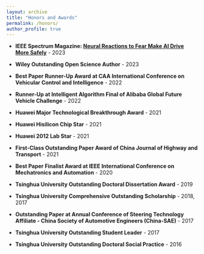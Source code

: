 ```yaml
---
layout: archive
title: "Honors and Awards"
permalink: /honors/
author_profile: true
---
```


* **IEEE Spectrum Magazine: [Neural Reactions to Fear Make AI Drive More Safely](https://spectrum.ieee.org/autonomous-vehicle-safety-defensive-driving)** - 2023

* **Wiley Outstanding Open Science Author** - 2023

* **Best Paper Runner-Up Award at CAA International Conference on Vehicular Control and Intelligence** - 2022

* **Runner-Up at Intelligent Algorithm Final of Alibaba Global Future Vehicle Challenge** - 2022

* **Huawei Major Technological Breakthrough Award** - 2021

* **Huawei Hisilicon Chip Star** - 2021

* **Huawei 2012 Lab Star** - 2021

* **First-Class Outstanding Paper Award of China Journal of Highway and Transport** - 2021

* **Best Paper Finalist Award at IEEE International Conference on Mechatronics and Automation** - 2020

* **Tsinghua University Outstanding Doctoral Dissertation Award** - 2019

* **Tsinghua University Comprehensive Outstanding Scholarship** - 2018, 2017

* **Outstanding Paper at Annual Conference of Steering Technology Affiliate - China Society of Automotive Engineers (China-SAE)** - 2017

* **Tsinghua University Outstanding Student Leader** - 2017

* **Tsinghua University Outstanding Doctoral Social Practice** - 2016
